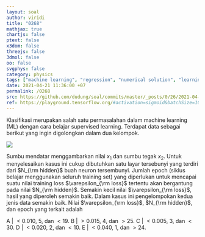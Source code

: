 ```yaml
---
layout: soal
author: viridi
title: "0268"
mathjax: true
chartjs: false
ptext: false
x3dom: false
threejs: false
3dmol: false
oo: false
svgphys: false
category: physics
tags: ["machine learning", "regression", "numerical solution", "learning type", "learning model", "fi3201", "2020-2"]
date: 2021-04-21 11:36:00 +07
permalink: /0268
src: https://github.com/dudung/soal/commits/master/_posts/0/26/2021-04-20-machine-learning-8.md
ref: https://playground.tensorflow.org/#activation=sigmoid&batchSize=10&dataset=gauss&regDataset=reg-plane&learningRate=0.03&regularizationRate=0&noise=0&networkShape=5&seed=0.93175&showTestData=false&discretize=false&percTrainData=50&x=true&y=true&xTimesY=false&xSquared=false&ySquared=false&cosX=false&sinX=false&cosY=false&sinY=false&collectStats=false&problem=classification&initZero=false&hideText=false
---
```

Klasifikasi merupakan salah satu permasalahan dalam machine learning (ML) dengan cara belajar supervised learning. Terdapat data sebagai berikut yang ingin digolongkan dalam dua kelompok.

![]({{site.baseurl}}/assets/img/0/26/0268.png)

Sumbu mendatar menggambarkan nilai $x_1$ dan sumbu tegak $x_2$. Untuk menyelesaikan kasus ini cukup dibutuhkan satu layar tersebunyi yang terdiri dari $N_{\rm hidden}$ buah neuron tersembunyi. Jumlah epoch (siklus belajar menggunakan seluruh training set) yang diperlukan untuk mencapai suatu nilai training loss $\varepsilon_{\rm loss}$ tertentu akan bergantung pada nilai $N_{\rm hidden}$. Semakin kecil nilai $\varepsilon_{\rm loss}$, hasil yang diperoleh semakin baik. Dalam kasus ini pengelompokan kedua jenis data semakin baik. Nilai $\varepsilon_{\rm loss}$, $N_{\rm hidden}$, dan epoch yang terkait adalah

A | $< 0.010$, $5$, dan $< 19$. 
B | $> 0.015$, $4$, dan $> 25$.
C | $< 0.005$, $3$, dan $< 30$.
D | $< 0.020$, $2$, dan $< 10$.
E | $< 0.040$, $1$, dan $> 24$.
